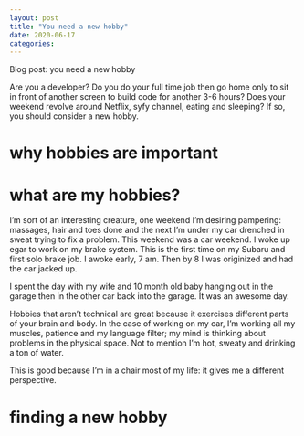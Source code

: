```yaml
---
layout: post
title: "You need a new hobby"
date: 2020-06-17
categories: 
---
```



Blog post: you need a new hobby 

Are you a developer? Do you do your full time job then go home only to sit in front of another screen to build code for another 3-6 hours? Does your weekend revolve around Netflix, syfy channel, eating and sleeping? If so, you should consider a new hobby. 

# why hobbies are important 

# what are my hobbies?

I’m sort of an interesting creature, one weekend I’m desiring pampering: massages, hair and toes done and the next I’m under my car drenched in sweat trying to fix a problem. This weekend was a car weekend. I woke up egar to work on my brake system. This is the first time on my Subaru and first solo brake job. I awoke early, 7 am. Then by 8 I was originized and had the car jacked up. 

I spent the day with my wife and 10 month old baby hanging out in the garage then in the other car back into the garage. It was an awesome day. 

Hobbies that aren’t technical are great because it exercises different parts of your brain and body. In the case of working on my car, I’m working all my muscles, patience and my language filter; my mind is thinking about problems in the physical space. Not to mention I’m hot, sweaty and drinking a ton of water. 

This is good because I’m in a chair most of my life: it gives me a different perspective. 

# finding a new hobby

